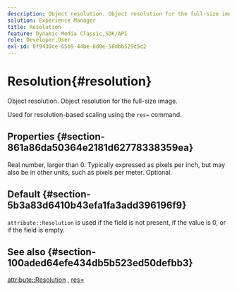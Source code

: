 ```yaml
---
description: Object resolution. Object resolution for the full-size image.
solution: Experience Manager
title: Resolution
feature: Dynamic Media Classic,SDK/API
role: Developer,User
exl-id: 0f9430ce-65b9-44be-8d0e-58dbb529c5c2
---
```

# Resolution{#resolution}

Object resolution. Object resolution for the full-size image.

 Used for resolution-based scaling using the `res=` command.

## Properties {#section-861a86da50364e2181d62778338359ea}

Real number, larger than 0. Typically expressed as pixels per inch, but may also be in other units, such as pixels per meter. Optional.

## Default {#section-5b3a83d6410b43efa1fa3add396196f9}

`attribute::Resolution` is used if the field is not present, if the value is 0, or if the field is empty.

## See also {#section-100aded64efe434db5b523ed50defbb3}

[attribute::Resolution](../../../../../../is-api/image-catalog/image-serving-api-ref/c-image-catalog-reference/c-attributes-reference/r-resolution.md#reference-2c066a2cc9b04b4ea0c8ae9476e853b4) , [res=](../../../../../../is-api/http-ref/image-serving-api-ref/c-http-protocol-reference/c-command-reference/r-res.md#reference-3d6fe416801148dea0f786f2b5169e55)
